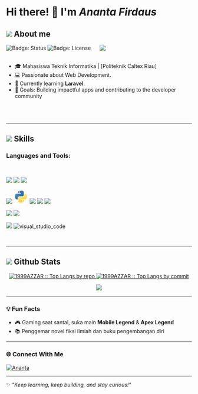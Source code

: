 # Hi there! 👋 I'm *Ananta Firdaus*  

## <picture><img src = "https://github.com/7oSkaaa/7oSkaaa/blob/main/Images/about_me.gif?raw=true" width = 50px></picture> About me

<picture> <img align="right" src="https://github.com/7oSkaaa/7oSkaaa/blob/main/Images/Right_Side.gif?raw=true" width = 250px></picture> 

![Badge: Status](https://img.shields.io/badge/status-active-brightgreen.svg)
![Badge: License](https://img.shields.io/badge/license-MIT-blue.svg)
<br><br>
- 🎓 Mahasiswa Teknik Informatika | [Politeknik Caltex Riau]
- 💻 Passionate about Web Development.
- 🌱 Currently learning **Laravel**.
- 🎯 Goals: Building impactful apps and contributing to the developer community
<br><br>
<br><br>

---

### <h2>  <img src = "https://media2.giphy.com/media/QssGEmpkyEOhBCb7e1/giphy.gif?cid=ecf05e47a0n3gi1bfqntqmob8g9aid1oyj2wr3ds3mg700bl&rid=giphy.gif" width = 32px> Skills </h2>
<h3 align="left">Languages and Tools:</h3>

<br>

<img src="https://img.icons8.com/color/48/000000/html-5--v1.png"/> <img src="https://img.icons8.com/color/48/000000/css3.png"/> <img src="https://img.icons8.com/color/48/000000/javascript--v1.png"/> 

<img src="https://img.icons8.com/color/48/000000/java-coffee-cup-logo--v1.png"/>  <img src="https://raw.githubusercontent.com/devicons/devicon/master/icons/python/python-original.svg" alt="python" width="40" height="40"/>  <img src="https://img.icons8.com/officel/48/000000/php-logo.png"/> <img src="https://img.icons8.com/fluency/48/000000/laravel.png"/> <img src="https://img.icons8.com/fluency/48/000000/wordpress.png"/> 

<img src="https://img.icons8.com/color/48/000000/mysql-logo.png"/> <img src="https://img.icons8.com/color/48/000000/mongodb.png"/> 

<img src="https://img.icons8.com/color/48/000000/npm.png"/> <img src="https://upload.wikimedia.org/wikipedia/commons/thumb/9/9a/Visual_Studio_Code_1.35_icon.svg/2048px-Visual_Studio_Code_1.35_icon.svg.png" alt="visual_studio_code" width="40" height="40"/>

<br>

---

## <img src="https://media.giphy.com/media/iY8CRBdQXODJSCERIr/giphy.gif" width="35"><b> Github Stats </b>

<p align="center">
          <a href="https://github.com/1999AZZAR/">
          <img width="45%" src="https://github-profile-summary-cards.vercel.app/api/cards/repos-per-language?username=Ananta-TI&theme=gruvbox&layout=compact&hide_border=true"
          alt="1999AZZAR :: Top Langs by repo" />
          <img width="45%" src="https://github-profile-summary-cards.vercel.app/api/cards/most-commit-language?username=Ananta-TI&theme=gruvbox&layout=compact&hide_border=true"
          alt="1999AZZAR :: Top Langs by commit" />
          </a>
        </p>
        <p align="center">
          <a href="https://github.com/1999AZZAR/">
          <img width="49.5%" src="https://github-readme-stats.vercel.app/api?username=Ananta-TI&show_icons=true&theme=gruvbox&hide_border=true" />
          </a>
       </p>

---




### 💡 Fun Facts
- 🎮 Gaming saat santai, suka main **Mobile Legend** & **Apex Legend**
- 📚 Penggemar novel fiksi ilmiah dan buku pengembangan diri  

---

### 🌐 Connect With Me
<a href="https://www.instagram.com/ntakunti_14/" target="blank"><img align="center" src="https://raw.githubusercontent.com/rahuldkjain/github-profile-readme-generator/master/src/images/icons/Social/instagram.svg" alt="Ananta" height="30" width="40" /></a>

---

✨ *"Keep learning, keep building, and stay curious!"*
